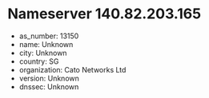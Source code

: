 # Nameserver 140.82.203.165

* as_number: 13150
* name: Unknown
* city: Unknown
* country: SG
* organization: Cato Networks Ltd
* version: Unknown
* dnssec: Unknown

